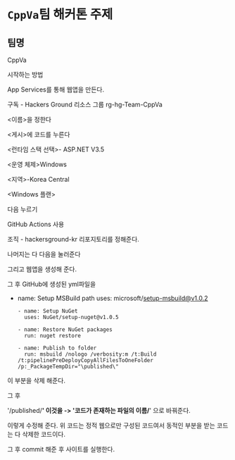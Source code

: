# ` CppVa `팀 해커톤 주제

## 팀명

CppVa

시작하는 방법

App Services를 통해 웹앱을 만든다. 

구독 - Hackers Ground
리소스 그룹 rg-hg-Team-CppVa

<이름>을 정한다

<게시>에 코드를 누른다

<런타임 스택 선택>- ASP.NET  V3.5

<운영 체제>Windows

<지역>-Korea Central

<Windows 플랜>

다음 누르기

GitHub Actions 사용

조직 - hackersground-kr
리포지토리를 정해준다.

나머지는 다 다음을 눌러준다

그리고 웹앱을 생성해 준다.

그 후 GitHub에 생성된 yml파일을 

- name: Setup MSBuild path
        uses: microsoft/setup-msbuild@v1.0.2

      - name: Setup NuGet
        uses: NuGet/setup-nuget@v1.0.5

      - name: Restore NuGet packages
        run: nuget restore

      - name: Publish to folder
        run: msbuild /nologo /verbosity:m /t:Build /t:pipelinePreDeployCopyAllFilesToOneFolder /p:_PackageTempDir="\published\"

이 부분을 삭제 해준다.

그 후 

 '/published/**'  이것을 -> '코드가 존재하는 파일의 이름/**' 으로 바꿔준다.

이렇게 수정해 준다. 위 코드는 정적 웹으로만 구성된 코드여서 동적인 부분을 받는 코드는 다 삭제한 코드이다.

 그 후 commit 해준 후 사이트를 실행한다.
